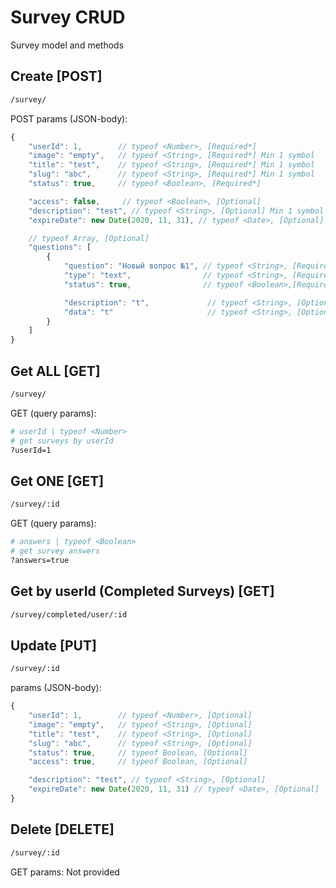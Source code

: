 # Survey CRUD

Survey model and methods

## Create [POST]

```bash
/survey/
```

POST params (JSON-body):

```js
{
    "userId": 1,        // typeof <Number>, [Required*]
    "image": "empty",   // typeof <String>, [Required*] Min 1 symbol
    "title": "test",    // typeof <String>, [Required*] Min 1 symbol
    "slug": "abc",      // typeof <String>, [Required*] Min 1 symbol
    "status": true,     // typeof <Boolean>, [Required*]

    "access": false,     // typeof <Boolean>, [Optional]
    "description": "test", // typeof <String>, [Optional] Min 1 symbol
    "expireDate": new Date(2020, 11, 31), // typeof <Date>, [Optional]

    // typeof Array, [Optional]
    "questions": [
        {
            "question": "Новый вопрос №1", // typeof <String>, [Required* (if item provided)]
            "type": "text",                // typeof <String>, [Required* (if item provided)]
            "status": true,                // typeof <Boolean>,[Required* (if item provided)]

            "description": "t",             // typeof <String>, [Optional] Min 1 symbol
            "data": "t"                     // typeof <String>, [Optional] Min 1 symbol
        }
    ]
}
```

## Get ALL [GET]

```bash
/survey/
```

GET (query params):

```bash
# userId | typeof <Number>
# get surveys by userId
?userId=1
```

## Get ONE [GET]

```bash
/survey/:id
```

GET (query params):

```bash
# answers | typeof <Boolean>
# get survey answers
?answers=true
```

## Get by userId (Completed Surveys) [GET]

```bash
/survey/completed/user/:id
```

## Update [PUT]

```bash
/survey/:id
```

params (JSON-body):

```js
{
    "userId": 1,        // typeof <Number>, [Optional]
    "image": "empty",   // typeof <String>, [Optional]
    "title": "test",    // typeof <String>, [Optional]
    "slug": "abc",      // typeof <String>, [Optional]
    "status": true,     // typeof Boolean, [Optional]
    "access": true,     // typeof Boolean, [Optional]

    "description": "test", // typeof <String>, [Optional]
    "expireDate": new Date(2020, 11, 31) // typeof <Date>, [Optional]
}
```

## Delete [DELETE]

```bash
/survey/:id
```

GET params: Not provided
